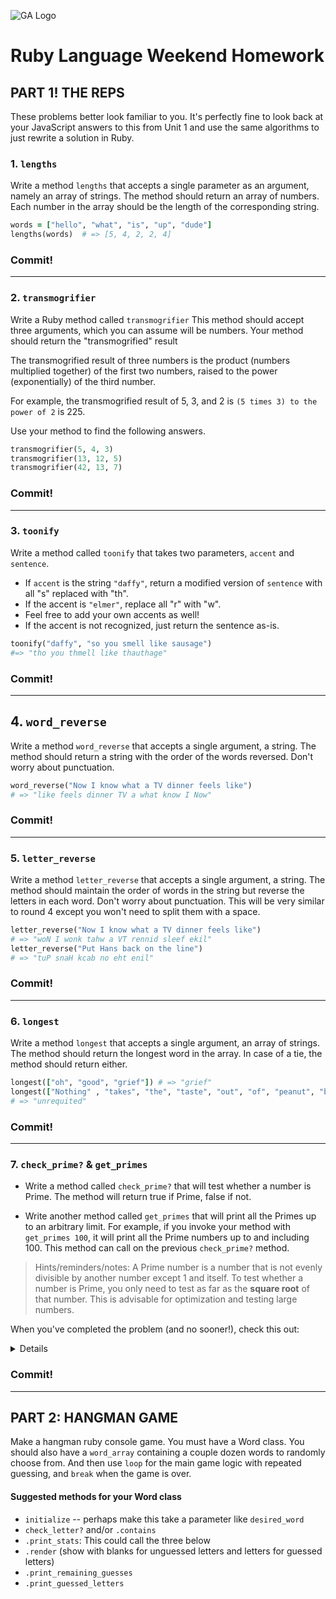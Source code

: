 ![GA Logo](https://camo.githubusercontent.com/6ce15b81c1f06d716d753a61f5db22375fa684da/68747470733a2f2f67612d646173682e73332e616d617a6f6e6177732e636f6d2f70726f64756374696f6e2f6173736574732f6c6f676f2d39663838616536633963333837313639306533333238306663663535376633332e706e67)

# Ruby Language Weekend Homework

## PART 1! THE REPS

These problems better look familiar to you.  It's perfectly fine to look back at your JavaScript answers to this from Unit 1 and use the same algorithms to just rewrite a solution in Ruby.  

### 1. `lengths`

Write a method `lengths` that accepts a single parameter as an argument, namely an array of strings. The method should return an array of numbers. Each number in the array should be the length of the corresponding string.

```ruby
words = ["hello", "what", "is", "up", "dude"]
lengths(words)  # => [5, 4, 2, 2, 4]
```

### Commit!

---

### 2. `transmogrifier`

Write a Ruby method called `transmogrifier`
This method should accept three arguments, which you can assume will be numbers.
Your method should return the "transmogrified" result

The transmogrified result of three numbers is the product (numbers multiplied together) of the first two numbers, raised to the power (exponentially) of the third number.

For example, the transmogrified result of 5, 3, and 2 is `(5 times 3) to the power of 2` is 225.

Use your method to find the following answers.


```ruby
transmogrifier(5, 4, 3)
transmogrifier(13, 12, 5)
transmogrifier(42, 13, 7)
```

### Commit!

---

### 3. `toonify`

Write a method called `toonify` that takes two parameters, `accent` and `sentence`.
- If `accent` is the string `"daffy"`, return a modified version of `sentence` with all "s" replaced with "th".
- If the accent is `"elmer"`, replace all "r" with "w".
- Feel free to add your own accents as well!
- If the accent is not recognized, just return the sentence as-is.


```ruby
toonify("daffy", "so you smell like sausage")
#=> "tho you thmell like thauthage"
```

### Commit!

---

## 4. `word_reverse`

Write a method `word_reverse` that accepts a single argument, a string. The method should return a string with the order of the words reversed. Don't worry
about punctuation.

```ruby
word_reverse("Now I know what a TV dinner feels like")
# => "like feels dinner TV a what know I Now"
```

### Commit!

---

### 5. `letter_reverse`

Write a method `letter_reverse` that accepts a single argument, a string. The method should maintain the order of words in the string but reverse the letters in each word. Don't worry about punctuation. This will be very similar to round 4 except you won't need to split them with a space.

```ruby
letter_reverse("Now I know what a TV dinner feels like")
# => "woN I wonk tahw a VT rennid sleef ekil"
letter_reverse("Put Hans back on the line")
# => "tuP snaH kcab no eht enil"
```

### Commit!

---

### 6. `longest`

Write a method `longest` that accepts a single argument, an array of strings. The method should return the longest word in the array. In case of a tie, the method should return either.

```ruby
longest(["oh", "good", "grief"]) # => "grief"
longest(["Nothing" , "takes", "the", "taste", "out", "of", "peanut", "butter", "quite", "like", "unrequited", "love"])
# => "unrequited"
```

### Commit!

---

### 7. `check_prime?` & `get_primes` 

* Write a method called `check_prime?` that will test whether a number is Prime. The method will return true if Prime, false if not.

* Write another method called `get_primes` that will print all the Primes up to an arbitrary limit. For example, if you invoke your method with `get_primes 100`, it will print all the Prime numbers up to and including 100. This method can call on the previous `check_prime?` method.

> Hints/reminders/notes: A Prime number is a number that is not evenly divisible by another number except 1 and itself. To test whether a number is Prime, you only need to test as far as the **square root** of that number. This is advisable for optimization and testing large numbers.


When you've completed the problem (and no sooner!), check this out:
<details>
Check out [Ruby's `Prime` class](http://ruby-doc.org/stdlib-2.4.1/libdoc/prime/rdoc/Prime.html)
</details>

### Commit!

---

## PART 2: HANGMAN GAME

Make a hangman ruby console game.  You must have a Word class.  You should also have a `word_array` containing a couple dozen words to randomly choose from.  And then use `loop` for the main game logic with repeated guessing, and `break` when the game is over.  

#### Suggested methods for your Word class

* `initialize` -- perhaps make this take a parameter like `desired_word`
* `check_letter?` and/or `.contains`
* `.print_stats`: This could call the three below 
* `.render` (show with blanks for unguessed letters and letters for guessed letters)
* `.print_remaining_guesses`
* `.print_guessed_letters`

